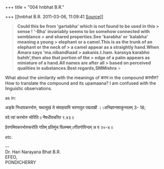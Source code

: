 +++
title = "004 hnbhat B.R."

+++
[[hnbhat B.R.	2011-03-06, 11:09:41 [Source](https://groups.google.com/g/bvparishat/c/f0KxbLyp3p4)]]





> **Could this be from 'gartabha' which is not found to be used in this > sense ! '-Bha' invariably seems to be somehow connected with semblance > and shared properties.See 'karabha' or 'kalabha' meaning a young > elephant or a camel.This is as the trunk of an elephant or the neck of > a camel appear as a straightly hand.When Amara says 'ma.nibandhaad > aakanis.t.ham. karasya karabho bahih',then also that portion of the > edge of a palm appears as miniature of a hand.All names are after all > based on perceived qualities in substances.Best regards,SMMishra** >
> 
> > 
> > 
> > 
> >   
> > 
> > 
> > 
> >   
> > 

  

What about the similarity with the meanings of करभ in the compound करभोरु? How to translate the compound and its upamaana? I am confused with the linguistic observations. 



as in:

अङ्के निधायकरभोरु, यथासुखं ते संवाहयामि चरणावुत पद्मताम्रौ ।।अभिज्ञानशाकुन्तलम् 3- 18;

  

वदे त्वां करभोरु भोरिति॥ नैषधीयचरित ९.४३॥  

  

प्रेरणमिवकरभोरुकरोति गतिम् प्रतिमुंच विलम्बम्॥गीतगोविन्दम् अ प २०-४॥

  

etc.

--  
Dr. Hari Narayana Bhat B.R.  
EFEO,  
PONDICHERRY  

